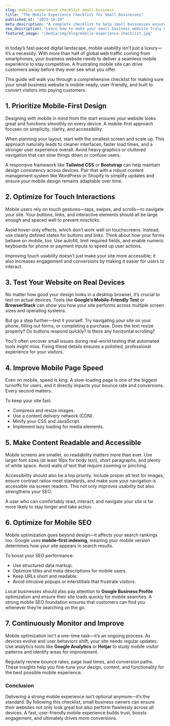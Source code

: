 ```yaml
---
slug: mobile-experience-checklist-small-business
title: "The Mobile Experience Checklist for Small Businesses"
published_at: "2025-10-20"
meta_description: "A complete checklist to help small businesses ensure their websites are mobile-friendly, user-focused, and optimized for every screen size."
seo_description: "Learn how to make your small business website truly mobile-responsive with this comprehensive checklist. Discover key mobile UX strategies, design best practices, speed optimizations, and mobile SEO techniques to boost conversions and keep customers engaged."
featured_image: "/media/img/blog/mobile-experience-checklist.jpg"
---
```



In today’s fast-paced digital landscape, mobile usability isn’t just a luxury—it’s a necessity. With more than half of global web traffic coming from smartphones, your business website needs to deliver a seamless mobile experience to stay competitive. A frustrating mobile site can drive customers away before they ever see what you offer.

This guide will walk you through a comprehensive checklist for making sure your small business website is mobile-ready, user-friendly, and built to convert visitors into paying customers.

## 1. Prioritize Mobile-First Design

Designing with mobile in mind from the start ensures your website looks great and functions smoothly on every device. A mobile-first approach focuses on simplicity, clarity, and accessibility.

When planning your layout, start with the smallest screen and scale up. This approach naturally leads to cleaner interfaces, faster load times, and a stronger user experience overall. Avoid heavy graphics or cluttered navigation that can slow things down or confuse users.

A responsive framework like **Tailwind CSS** or **Bootstrap** can help maintain design consistency across devices. Pair that with a robust content management system like WordPress or Shopify to simplify updates and ensure your mobile design remains adaptable over time.

## 2. Optimize for Touch Interactions

Mobile users rely on touch gestures—taps, swipes, and scrolls—to navigate your site. Your buttons, links, and interactive elements should all be large enough and spaced well to prevent misclicks.

Avoid hover-only effects, which don’t work well on touchscreens. Instead, use clearly defined states for buttons and links. Think about how your forms behave on mobile, too. Use autofill, limit required fields, and enable numeric keyboards for phone or payment inputs to speed up user actions.

Improving touch usability doesn’t just make your site more accessible; it also increases engagement and conversions by making it easier for users to interact.

## 3. Test Your Website on Real Devices

No matter how good your design looks in a desktop browser, it’s crucial to test on actual devices. Tools like **Google’s Mobile-Friendly Test** or **BrowserStack** can show you how your site performs across multiple screen sizes and operating systems.

But go a step further—test it yourself. Try navigating your site on your phone, filling out forms, or completing a purchase. Does the text resize properly? Do buttons respond quickly? Is there any horizontal scrolling?

You’ll often uncover small issues during real-world testing that automated tools might miss. Fixing these details ensures a polished, professional experience for your visitors.

## 4. Improve Mobile Page Speed

Even on mobile, speed is king. A slow-loading page is one of the biggest turnoffs for users, and it directly impacts your bounce rate and conversions. Every second matters.

To keep your site fast:
- Compress and resize images.
- Use a content delivery network (CDN).
- Minify your CSS and JavaScript.
- Implement lazy loading for media elements.

## 5. Make Content Readable and Accessible

Mobile screens are smaller, so readability matters more than ever. Use larger font sizes (at least 16px for body text), short paragraphs, and plenty of white space. Avoid walls of text that require zooming or pinching.

Accessibility should also be a top priority. Include proper alt text for images, ensure contrast ratios meet standards, and make sure your navigation is accessible via screen readers. This not only improves usability but also strengthens your SEO.

A user who can comfortably read, interact, and navigate your site is far more likely to stay longer and take action.

## 6. Optimize for Mobile SEO

Mobile optimization goes beyond design—it affects your search rankings too. Google uses **mobile-first indexing**, meaning your mobile version determines how your site appears in search results.

To boost your SEO performance:
- Use structured data markup.
- Optimize titles and meta descriptions for mobile users.
- Keep URLs short and readable.
- Avoid intrusive popups or interstitials that frustrate visitors.

Local businesses should also pay attention to **Google Business Profile** optimization and ensure their site loads quickly for mobile searches. A strong mobile SEO foundation ensures that customers can find you whenever they’re searching on the go.

## 7. Continuously Monitor and Improve

Mobile optimization isn’t a one-time task—it’s an ongoing process. As devices evolve and user behaviors shift, your site needs regular updates. Use analytics tools like **Google Analytics** or **Hotjar** to study mobile visitor patterns and identify areas for improvement.

Regularly review bounce rates, page load times, and conversion paths. These insights help you fine-tune your design, content, and functionality for the best possible mobile experience.

### Conclusion

Delivering a strong mobile experience isn’t optional anymore—it’s the standard. By following this checklist, small business owners can ensure their websites not only look great but also perform flawlessly across all devices. A fast, user-friendly mobile experience builds trust, boosts engagement, and ultimately drives more conversions.